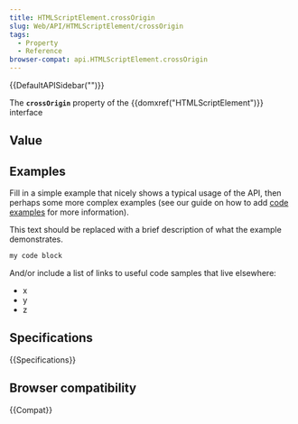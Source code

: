 ```yaml
---
title: HTMLScriptElement.crossOrigin
slug: Web/API/HTMLScriptElement/crossOrigin
tags:
  - Property
  - Reference
browser-compat: api.HTMLScriptElement.crossOrigin
---
```

{{DefaultAPISidebar("")}}

The **`crossOrigin`** property of the {{domxref("HTMLScriptElement")}} interface 

## Value



## Examples

Fill in a simple example that nicely shows a typical usage of the API, then perhaps some more complex examples (see our guide on how to add [code examples](/en-US/docs/MDN/Contribute/Structures/Code_examples) for more information).

This text should be replaced with a brief description of what the example demonstrates.

```js
my code block
```

And/or include a list of links to useful code samples that live elsewhere:

*   x
*   y
*   z

## Specifications

{{Specifications}}

## Browser compatibility

{{Compat}}


